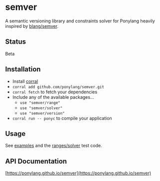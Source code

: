 # semver

A semantic versioning library and constraints solver for Ponylang heavily inspired by [blang/semver](https://github.com/blang/semver).

## Status

Beta

## Installation

* Install [corral](https://github.com/ponylang/corral)
* `corral add github.com/ponylang/semver.git`
* `corral fetch` to fetch your dependencies
* Include any of the available packages...
  * `use "semver/range"`
  * `use "semver/solver"`
  * `use "semver/version"`
* `corral run -- ponyc` to compile your application

## Usage

See [examples](examples/) and the [ranges/solver](semver/test/) test code.

## API Documentation

[https://ponylang.github.io/semver](https://ponylang.github.io/semver)
